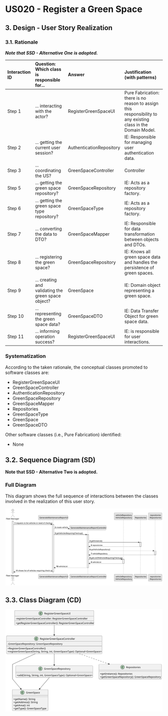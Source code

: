 # US020 - Register a Green Space

## 3. Design - User Story Realization

### 3.1. Rationale

_**Note that SSD - Alternative One is adopted.**_

| Interaction ID | Question: Which class is responsible for...          | Answer                   | Justification (with patterns)                                                                                |
|:---------------|:-----------------------------------------------------|:-------------------------|:-------------------------------------------------------------------------------------------------------------|
| Step 1         | ... interacting with the actor?                      | RegisterGreenSpaceUI     | Pure Fabrication: there is no reason to assign this responsibility to any existing class in the Domain Model. |
| Step 2         | ... getting the current user session?                | AuthenticationRepository | IE: Responsible for managing user authentication data.                                                       |
| Step 3         | ... coordinating the US?                             | GreenSpaceController     | Controller                                                                                                   |
| Step 5         | ... getting the green space repository?              | GreenSpaceRepository     | IE: Acts as a repository factory.                                                                            |
| Step 6         | ... getting the green space type repository?         | GreenSpaceType           | IE: Acts as a repository factory.                                                                            |
| Step 7         | ... converting the data to DTO?                      | GreenSpaceMapper         | IE: Responsible for data transformation between objects and DTOs.                                            |
| Step 8         | ... registering the green space?                     | GreenSpaceRepository     | IE: Knows all green space data and handles the persistence of green spaces.                                  |
| Step 9         | ... creating and validating the green space object?  | GreenSpace               | IE: Domain object representing a green space.                                                                |
| Step 10        | ... representing the green space data?               | GreenSpaceDTO            | IE: Data Transfer Object for green space data.                                                               |
| Step 11		      | 	... informing operation success?                  | RegisterGreenSpaceUI     | IE: is responsible for user interactions.                                    |

### Systematization

According to the taken rationale, the conceptual classes promoted to software classes are:

* RegisterGreenSpaceUI
* GreenSpaceController
* AuthenticationRepository
* GreenSpaceRepository
* GreenSpaceMapper
* Repositories
* GreenSpaceType
* GreenSpace
* GreenSpaceDTO

Other software classes (i.e., Pure Fabrication) identified:

* None


## 3.2. Sequence Diagram (SD)

**Note that SSD - Alternative Two is adopted.**

### Full Diagram

This diagram shows the full sequence of interactions between the classes involved in the realization of this user story.

![Sequence Diagram - Full](svg/us020-sequence-diagram-full.svg)

## 3.3. Class Diagram (CD)

![Class Diagram](svg/us020-class-diagram.svg)